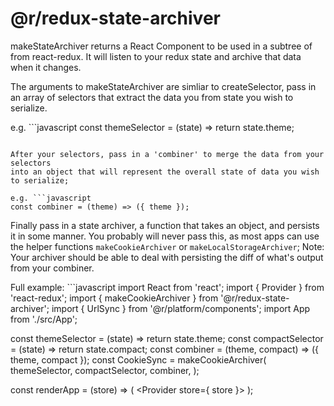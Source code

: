 # @r/redux-state-archiver

makeStateArchiver returns a React Component to be used in a subtree of
<Provdider /> from react-redux. It will listen to your redux state and archive that data
when it changes.

The arguments to makeStateArchiver are simliar to createSelector, pass in an array
of selectors that extract the data you from state you wish to serialize.

e.g. ```javascript
const themeSelector = (state) => return state.theme;
```

After your selectors, pass in a 'combiner' to merge the data from your selectors
into an object that will represent the overall state of data you wish to serialize;

e.g. ```javascript
const combiner = (theme) => ({ theme });
```

Finally pass in a state archiver, a function that takes an object, and persists it
in some manner. You probably will never pass this, as most apps can use the helper functions
`makeCookieArchiver` or `makeLocalStorageArchiver`; Note: Your archiver should be able
to deal with persisting the diff of what's output from your combiner.

Full example: ```javascript
import React from 'react';
import { Provider } from 'react-redux';
import { makeCookieArchiver } from '@r/redux-state-archiver';
import { UrlSync } from '@r/platform/components';
import App from './src/App';

const themeSelector = (state) => return state.theme;
const compactSelector = (state) => return state.compact;
const combiner = (theme, compact) => ({ theme, compact });
const CookieSync = makeCookieArchiver(
  themeSelector,
  compactSelector,
  combiner,
);

const renderApp = (store) => (
  <Provider store={ store }>
    <App />
    <UrlSync />
    <CookieSynce />
  </Provider>
);

```
